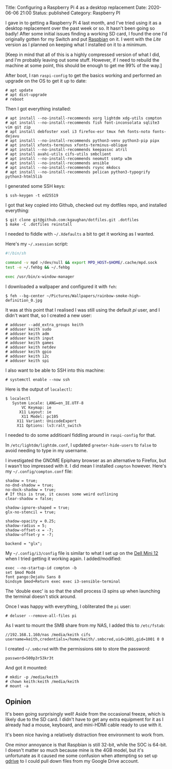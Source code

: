 Title: Configuring a Raspberry Pi 4 as a desktop replacement
Date: 2020-06-06 21:00
Status: published
Category: Raspberry PI

I gave in to getting a Raspberry Pi 4 last month, and I've tried using it as a
desktop replacement over the past week or so. It hasn't been going so badly!
After some initial issues finding a working SD card, I found the one I'd
originally gotten for my Switch and put [Raspbian](https://www.raspbian.org/)
on it. I went with the _Lite_ version as I planned on keeping what I installed
on it to a minimum.

[Keep in mind that all of this is a highly compressed version of what I did,
and I'm probably leaving out some stuff. However, if I need to rebuild the
machine at some point, this should be enough to get me 99% of the way.]

After boot, I ran `raspi-config` to get the basics working and performed an
upgrade on the OS to get it up to date:

```console
# apt update
# apt dist-upgrade
# reboot
```

Then I got everything installed:

```console
# apt install --no-install-recommends xorg lightdm xdg-utils compton
# apt install --no-install-recommends fish font-inconsolata sqlite3 vim git zip
# apt install debfoster xsel i3 firefox-esr tmux feh fonts-noto fonts-dejavu
# apt install --no-install-recommends python3-venv python3-pip pipx
# apt install xfonts-terminus xfonts-terminus-oblique
# apt install --no-install-recommends keepassxc atril
# apt install avahi-utils cifs-utils smbclient
# apt install --no-install-recommends neomutt ssmtp w3m
# apt install --no-install-recommends ansible
# apt install --no-install-recommends rsync mkdocs
# apt install --no-install-recommends pelican python3-typogrify python3-html5lib
```

I generated some SSH keys:

```console
$ ssh-keygen -t ed25519
```

I got that key copied into Github, checked out my dotfiles repo, and installed
everything:

```console
$ git clone git@github.com:kgaughan/dotfiles.git .dotfiles
$ make -C .dotfiles reinstall
```

I needed to fiddle with `~/.Xdefaults` a bit to get it working as I wanted.

Here's my `~/.xsession` script:

```sh
#!/bin/sh

command -v mpd >/dev/null && export MPD_HOST=$HOME/.cache/mpd.sock
test -e ~/.fehbg && ~/.fehbg

exec /usr/bin/x-window-manager
```

I downloaded a wallpaper and configured it with `feh`:

```console
$ feh --bg-center ~/Pictures/Wallpapers/rainbow-smoke-high-definition_0.jpg
```

It was at this point that I realised I was still using the default _pi_ user,
and I didn't want that, so I created a new user:

```console
# adduser --add_extra_groups keith
# adduser keith sudo
# adduser keith adm
# adduser keith input
# adduser keith games
# adduser keith netdev
# adduser keith gpio
# adduser keith i2c
# adduser keith spi
```

I also want to be able to SSH into this machine:

```console
# systemctl enable --now ssh
```

Here is the output of `localectl`:

```console
$ localectl 
   System Locale: LANG=en_IE.UTF-8
       VC Keymap: ie
      X11 Layout: ie
       X11 Model: pc105
     X11 Variant: UnicodeExpert
     X11 Options: lv3:ralt_switch
```

I needed to do some additioanl fiddling around in `raspi-config` for that.

In `/etc/lightdm/lightdm.conf`, I updated `greeter-hide-users` to `false` to
avoid needing to type in my username.

I investigated the GNOME Epiphany browser as an alternative to Firefox, but I
wasn't too impressed with it. I did mean I installed `compton` however. Here's
my `~/.config/compton.conf` file:

```text
shadow = true;
no-dnd-shadow = true;
no-dock-shadow = true;
# If this is true, it causes some weird outlining
clear-shadow = false;

shadow-ignore-shaped = true;
glx-no-stencil = true;

shadow-opacity = 0.25;
shadow-radius = 5;
shadow-offset-x = -7;
shadow-offset-y = -7;

backend = "glx";
```

My `~/.config/i3/config` file is similar to what I set up on the
[Dell Mini 12]({filename}notes-dell-mini-12.md) when I tried getting it
working again. I added/modified:

```text
exec --no-startup-id compton -b
set $mod Mod4
font pango:DejaVu Sans 8
bindsym $mod+Return exec exec i3-sensible-terminal
```

The 'double exec' is so that the shell process i3 spins up when launching the
terminal doesn't stick around.

Once I was happy with everything, I obliterated the `pi` user:

```console
# deluser --remove-all-files pi
```

As I want to mount the SMB share from my NAS, I added this to `/etc/fstab`:

```text
//192.168.1.160/nas /media/keith cifs username=keith,credentials=/home/keith/.smbcred,uid=1001,gid=1001 0 0
```

I created `~/.smbcred` with the permissions `600` to store the password:
```text
password=500p3r53kr3t
```
And got it mounted:

```console
# mkdir -p /media/keith
# chown keith:keith /media/keith
# mount -a
```

## Opinion

It's been going surprisingly well! Aside from the occasional freeze, which is
likely due to the SD card. I didn't have to get any extra equipment for it as I already had a mouse, keyboard, and mini-HDMI cable ready to use with it.

It's been nice having a relatively distraction free environment to work from.

One minor annoyance is that Raspbian is still 32-bit, while the SOC is 64-bit.
I doesn't matter so much because mine is the 4GB model, but it's unfortunate
as it caused me some confusion when attempting so set up
[gdrive](https://github.com/gdrive-org/gdrive) to I could pull down files from
my Google Drive account.
